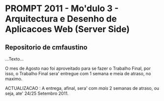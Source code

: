 # PROMPT 2011 - Mo'dulo 3 - Arquitectura e Desenho de Aplicacoes Web (Server Side)

## Repositorio de cmfaustino

...Texto...

O mes de Agosto nao foi aproveitado para se fazer o Trabalho Final,
por isso,
o Trabalho Final sera' entregue com 1 semana e meia de atraso, no maximo.

ACTUALIZACAO : A entrega, afinal, sera' com *mais* 2 semanas de atraso, ou seja, ate' 24/25 Setembro 2011.
